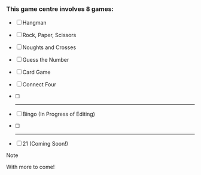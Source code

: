 ### This game centre involves 8 games:

- [ ] Hangman
- [ ] Rock, Paper, Scissors
- [ ] Noughts and Crosses
- [ ] Guess the Number
- [ ] Card Game
- [ ] Connect Four
- [ ] --------------------
- [ ] Bingo (In Progress of Editing)
- [ ] --------------------
- [ ] 21 (Coming Soon!)


> [!note]
With more to come!

